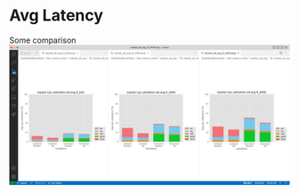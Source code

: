 # Avg Latency
Some comparison
![Avg_Latency_comparison](mpstat_all_avg_t_10_c_30_frontCore4_wrk_1.jpg)
